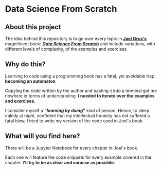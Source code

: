 # Data Science From Scratch

## About this project
The idea behind this repository is to go over every topic in [**Joel Grus's**][authorref] magnificent book: [**_Data Science From Scratch_**][bookref] and include variations, with different levels of complexity, of the examples and exercises.

## Why do this?
Learning to code using a programming book has a fatal, yet avoidable trap: **becoming an automaton**.  

Copying the code written by the author and pasting it into a terminal got me nowhere in terms of understanding. **I needed to iterate over the examples and exercises.**

I consider myself a **"_learning by doing_"** kind of person. Hence, to sleep calmly at night, confident that my intellectual honesty has not suffered a fatal blow, I tried to write my version of the code used in Joel's book.

## What will you find here?
There will be a Jupyter Notebook for every chapter in Joel's book.  

Each one will feature the code snippets for every example covered in the chapter. **I'll try to be as clear and concise as possible.**

[bookref]: https://www.amazon.com.mx/Data-Science-Scratch-Principles-Python/dp/1492041130/ref=sr_1_1?keywords=data+science+from+scratch&qid=1659500785&sprefix=data+science+from%2Caps%2C96&sr=8-1
[authorref]: https://github.com/joelgrus

